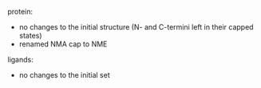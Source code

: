 
protein:
 - no changes to the initial structure (N- and C-termini left in their capped states)
 - renamed NMA cap to NME

ligands:
 - no changes to the initial set

